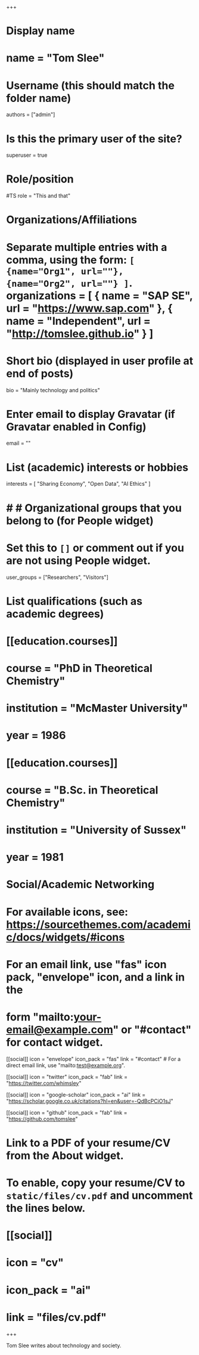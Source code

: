 +++
# Display name
# name = "Tom Slee"

# Username (this should match the folder name)
authors = ["admin"]

# Is this the primary user of the site?
superuser = true

# Role/position
#TS role = "This and that"

# Organizations/Affiliations
#   Separate multiple entries with a comma, using the form: `[ {name="Org1", url=""}, {name="Org2", url=""} ]`. organizations = [ { name = "SAP SE", url = "https://www.sap.com" }, { name = "Independent", url = "http://tomslee.github.io" } ]

# Short bio (displayed in user profile at end of posts)
bio = "Mainly technology and politics"

# Enter email to display Gravatar (if Gravatar enabled in Config)
email = ""

# List (academic) interests or hobbies
interests = [
  "Sharing Economy",
  "Open Data",
  "AI Ethics"
]

# # # Organizational groups that you belong to (for People widget)
#   Set this to `[]` or comment out if you are not using People widget.
user_groups = ["Researchers", "Visitors"]

# List qualifications (such as academic degrees)
# [[education.courses]]
  # course = "PhD in Theoretical Chemistry"
  # institution = "McMaster University"
  # year = 1986

# [[education.courses]]
  # course = "B.Sc. in Theoretical Chemistry"
  # institution = "University of Sussex"
  # year = 1981

# Social/Academic Networking
# For available icons, see: https://sourcethemes.com/academic/docs/widgets/#icons
#   For an email link, use "fas" icon pack, "envelope" icon, and a link in the
#   form "mailto:your-email@example.com" or "#contact" for contact widget.

[[social]]
  icon = "envelope"
  icon_pack = "fas"
  link = "#contact"  # For a direct email link, use "mailto:test@example.org".

[[social]]
  icon = "twitter"
  icon_pack = "fab"
  link = "https://twitter.com/whimsley"

[[social]]
  icon = "google-scholar"
  icon_pack = "ai"
  link = "https://scholar.google.co.uk/citations?hl=en&user=-QdBcPCiO1sJ"

[[social]]
  icon = "github"
  icon_pack = "fab"
  link = "https://github.com/tomslee"

# Link to a PDF of your resume/CV from the About widget.
# To enable, copy your resume/CV to `static/files/cv.pdf` and uncomment the lines below.
# [[social]]
#   icon = "cv"
#   icon_pack = "ai"
#   link = "files/cv.pdf"

+++

Tom Slee writes about technology and society.

